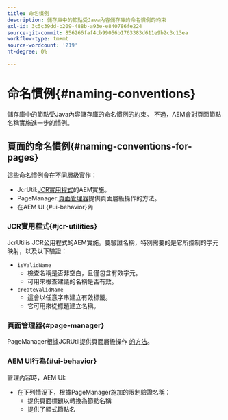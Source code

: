 ```yaml
---
title: 命名慣例
description: 儲存庫中的節點受Java內容儲存庫的命名慣例的約束
exl-id: 3c5c39dd-b209-488b-a93e-e840786fe224
source-git-commit: 856266faf4cb99056b1763383d611e9b2c3c13ea
workflow-type: tm+mt
source-wordcount: '219'
ht-degree: 0%

---
```


# 命名慣例{#naming-conventions}

儲存庫中的節點受Java內容儲存庫的命名慣例的約束。 不過，AEM會對頁面節點名稱實施進一步的慣例。

## 頁面的命名慣例{#naming-conventions-for-pages}

這些命名慣例會在不同層級實作：

* JcrUtil:[JCR實用程式](#jcr-utilities)的AEM實施。
* PageManager:[頁面管理器](#page-manager)提供頁面層級操作的方法。
* 在AEM UI {#ui-behavior}內

### JCR實用程式{#jcr-utilities}

[](https://experienceleague.adobe.com/docs/experience-manager-cloud-service-javadoc/com/day/cq/commons/jcr/JcrUtil.html) JcrUtilis JCR公用程式的AEM實施。要驗證名稱，特別需要的是它所控制的字元映射，以及以下驗證：

* `isValidName`
   * 檢查名稱是否非空白，且僅包含有效字元。
   * 可用來檢查建議的名稱是否有效。
* `createValidName`
   * 這會以任意字串建立有效標籤。
   * 它可用來從標題建立名稱。

### 頁面管理器{#page-manager}

[](https://experienceleague.adobe.com/docs/experience-manager-cloud-service-javadoc/com/day/cq/wcm/api/PageManager.html) PageManager根據JCRUtil提供頁面層級操作 [的方法](#jcr-utilities)。

### AEM UI行為{#ui-behavior}

管理內容時，AEM UI:

* 在下列情況下，根據PageManager施加的限制驗證名稱：
   * 提供頁面標題以轉換為節點名稱
   * 提供了顯式節點名
